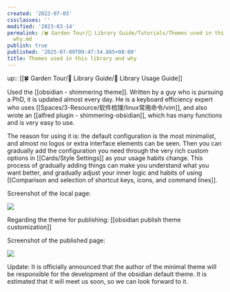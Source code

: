 ```yaml
---
created: '2022-07-03'
cssclasses: ''
modified: '2023-03-14'
permalink: /🍀 Garden Tour/🧰 Library Guide/Tutorials/Themes used in this library and
  why.md
publish: true
published: '2025-07-09T09:47:54.865+08:00'
title: Themes used in this library and why
---
```

up:: [[🍀 Garden Tour/🧰 Library Guide/🧰 Library Usage Guide]]

Used the [[obsidian - shimmering theme]]. Written by a guy who is pursuing a PhD, it is updated almost every day. He is a keyboard efficiency expert who uses [[Spaces/3-Resource/软件梳理/linux常用命令/vim]], and also wrote an [[alfred plugin - shimmering-obsidian]], which has many functions and is very easy to use.

The reason for using it is: the default configuration is the most minimalist, and almost no logos or extra interface elements can be seen. Then you can gradually add the configuration you need through the very rich custom options in [[Cards/Style Settings]] as your usage habits change. This process of gradually adding things can make you understand what you want better, and gradually adjust your inner logic and habits of using [[Comparison and selection of shortcut keys, icons, and command lines]].

Screenshot of the local page:

![](https://img2.oldwinter.top/本库使用的主题及原因_image_1.png)

Regarding the theme for publishing: [[obsidian publish theme customization]]

Screenshot of the published page:

![](https://img2.oldwinter.top/本库使用的主题及原因_image_2.png)

Update: It is officially announced that the author of the minimal theme will be responsible for the development of the obsidian default theme. It is estimated that it will meet us soon, so we can look forward to it. 